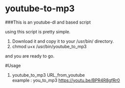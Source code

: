# youtube-to-mp3
###This is an youtube-dl and based script 

using this script is pretty simple. 
1. Download it and copy it to your /usr/bin/ directory.
2. chmod u+x /usr/bin/youtube_to_mp3

and you are ready to go.

#Usage

1. youtube_to_mp3 URL_from_youtube                  
example : you_to_mp3 https://youtu.be/BPR4R8gfRr0

